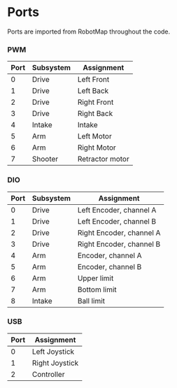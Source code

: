 # Ports
Ports are imported from RobotMap throughout the code.

### PWM
| Port | Subsystem | Assignment
|------|-----------|-----------
| 0 | Drive | Left Front
| 1 | Drive | Left Back
| 2 | Drive | Right Front
| 3 | Drive | Right Back
| 4 | Intake| Intake
| 5 | Arm   | Left Motor
| 6 | Arm   | Right Motor
| 7 | Shooter | Retractor motor

### DIO
| Port | Subsystem | Assignment
|------|-----------|-----------
| 0 | Drive | Left Encoder, channel A
| 1 | Drive | Left Encoder, channel B
| 2 | Drive | Right Encoder, channel A
| 3 | Drive | Right Encoder, channel B
| 4 | Arm   | Encoder, channel A
| 5 | Arm   | Encoder, channel B
| 6 | Arm   | Upper limit
| 7 | Arm   | Bottom limit
| 8 | Intake | Ball limit

### USB
| Port | Assignment
|------|-----------
| 0 | Left Joystick
| 1 | Right Joystick
| 2 | Controller